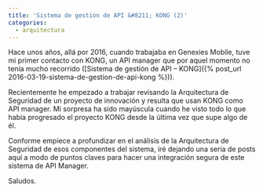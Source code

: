 ```yaml
---
title: 'Sistema de gestión de API &#8211; KONG (2)'
categories:
  - arquitectura
---
```


Hace unos años, allá por 2016, cuando trabajaba en Genexies Mobile, tuve mi primer contacto con KONG, un API manager que por aquel momento no tenía mucho recorrido ([Sistema de gestión de API – KONG]({% post_url 2016-03-19-sistema-de-gestion-de-api-kong %})).

Recientemente he empezado a trabajar revisando la Arquitectura de Seguridad de un proyecto de innovación y resulta que usan KONG como API manager. Mi sorpresa ha sido mayúscula cuando he visto todo lo que había progresado el proyecto KONG desde la última vez que supe algo de él.

Conforme empiece a profundizar en el análisis de la Arquitectura de Seguridad de esos componentes del sistema, iré dejando una seria de posts aquí a modo de puntos claves para hacer una integración segura de este sistema de API Manager.

Saludos.
